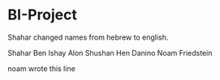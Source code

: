 
# BI-Project

Shahar changed names from hebrew to english.

Shahar Ben Ishay
Alon Shushan
Hen Danino
Noam Friedstein

noam wrote this line